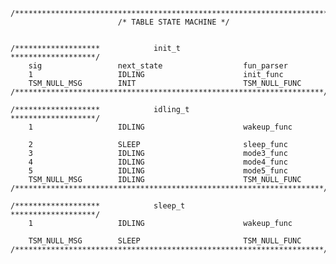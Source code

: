    /*********************************************************************************/
                            /* TABLE STATE MACHINE */


    /*******************            init_t             *******************/
        sig                 next_state                  fun_parser
        1                   IDLING                      init_func
        TSM_NULL_MSG        INIT                        TSM_NULL_FUNC
    /*********************************************************************/

    /*******************            idling_t           *******************/
        1                   IDLING                      wakeup_func

        2                   SLEEP                       sleep_func
        3                   IDLING                      mode3_func
        4                   IDLING                      mode4_func
        5                   IDLING                      mode5_func
        TSM_NULL_MSG        IDLING                      TSM_NULL_FUNC
    /*********************************************************************/

    /*******************            sleep_t            *******************/
        1                   IDLING                      wakeup_func

        TSM_NULL_MSG        SLEEP                       TSM_NULL_FUNC
    /*********************************************************************/